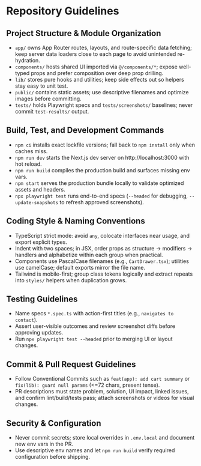 # Repository Guidelines

## Project Structure & Module Organization
- `app/` owns App Router routes, layouts, and route-specific data fetching; keep server data loaders close to each page to avoid unintended re-hydration.
- `components/` hosts shared UI imported via `@/components/*`; expose well-typed props and prefer composition over deep prop drilling.
- `lib/` stores pure hooks and utilities; keep side effects out so helpers stay easy to unit test.
- `public/` contains static assets; use descriptive filenames and optimize images before committing.
- `tests/` holds Playwright specs and `tests/screenshots/` baselines; never commit `test-results/` output.

## Build, Test, and Development Commands
- `npm ci` installs exact lockfile versions; fall back to `npm install` only when caches miss.
- `npm run dev` starts the Next.js dev server on http://localhost:3000 with hot reload.
- `npm run build` compiles the production build and surfaces missing env vars.
- `npm start` serves the production bundle locally to validate optimized assets and headers.
- `npx playwright test` runs end-to-end specs (`--headed` for debugging, `--update-snapshots` to refresh approved screenshots).

## Coding Style & Naming Conventions
- TypeScript strict mode: avoid `any`, colocate interfaces near usage, and export explicit types.
- Indent with two spaces; in JSX, order props as structure → modifiers → handlers and alphabetize within each group when practical.
- Components use PascalCase filenames (e.g., `CartDrawer.tsx`); utilities use camelCase; default exports mirror the file name.
- Tailwind is mobile-first; group class tokens logically and extract repeats into `styles/` helpers when duplication grows.

## Testing Guidelines
- Name specs `*.spec.ts` with action-first titles (e.g., `navigates to contact`).
- Assert user-visible outcomes and review screenshot diffs before approving updates.
- Run `npx playwright test --headed` prior to merging UI or layout changes.

## Commit & Pull Request Guidelines
- Follow Conventional Commits such as `feat(app): add cart summary` or `fix(lib): guard null params` (<=72 chars, present tense).
- PR descriptions must state problem, solution, UI impact, linked issues, and confirm lint/build/tests pass; attach screenshots or videos for visual changes.

## Security & Configuration
- Never commit secrets; store local overrides in `.env.local` and document new env vars in the PR.
- Use descriptive env names and let `npm run build` verify required configuration before shipping.
